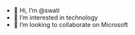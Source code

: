 - 👋 Hi, I’m @swati
- 👀 I’m interested in technology
- 💞️ I’m looking to collaborate on Microsoft



<!---
swati210/swati210 is a ✨ special ✨ repository because its `README.md` (this file) appears on your GitHub profile.
You can click the Preview link to take a look at your changes.
--->
